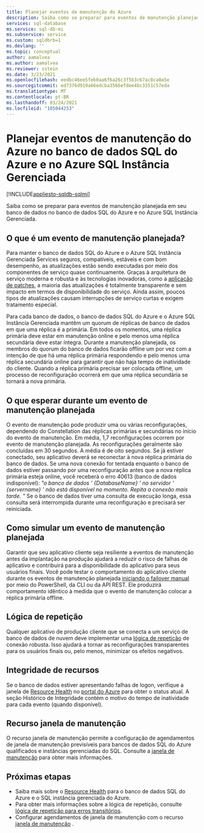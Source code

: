 ```yaml
---
title: Planejar eventos de manutenção do Azure
description: Saiba como se preparar para eventos de manutenção planejada no banco de dados SQL do Azure e no Azure SQL Instância Gerenciada.
services: sql-database
ms.service: sql-db-mi
ms.subservice: service
ms.custom: sqldbrb=1
ms.devlang: ''
ms.topic: conceptual
author: aamalvea
ms.author: aamalvea
ms.reviewer: sstein
ms.date: 3/23/2021
ms.openlocfilehash: eedbc46ee5feb0aa6f6a26c3f5b3c67ac8ca0a5e
ms.sourcegitcommit: ed7376d919a66edcba3566efdee4bc3351c57eda
ms.translationtype: MT
ms.contentlocale: pt-BR
ms.lasthandoff: 03/24/2021
ms.locfileid: "105044253"
---
```

# <a name="plan-for-azure-maintenance-events-in-azure-sql-database-and-azure-sql-managed-instance"></a>Planejar eventos de manutenção do Azure no banco de dados SQL do Azure e no Azure SQL Instância Gerenciada
[!INCLUDE[appliesto-sqldb-sqlmi](../includes/appliesto-sqldb-sqlmi.md)]

Saiba como se preparar para eventos de manutenção planejada em seu banco de dados no banco de dados SQL do Azure e no Azure SQL Instância Gerenciada.

## <a name="what-is-a-planned-maintenance-event"></a>O que é um evento de manutenção planejada?

Para manter o banco de dados SQL do Azure e o Azure SQL Instância Gerenciada Services seguros, compatíveis, estáveis e com bom desempenho, as atualizações estão sendo executadas por meio dos componentes de serviço quase continuamente. Graças à arquitetura de serviço moderna e robusta e às tecnologias inovadoras, como a [aplicação de patches](https://aka.ms/azuresqlhotpatching), a maioria das atualizações é totalmente transparente e sem impacto em termos de disponibilidade do serviço. Ainda assim, poucos tipos de atualizações causam interrupções de serviço curtas e exigem tratamento especial. 

Para cada banco de dados, o banco de dados SQL do Azure e o Azure SQL Instância Gerenciada mantêm um quorum de réplicas de banco de dados em que uma réplica é a primária. Em todos os momentos, uma réplica primária deve estar em manutenção online e pelo menos uma réplica secundária deve estar íntegra. Durante a manutenção planejada, os membros do quorum do banco de dados ficarão offline um por vez com a intenção de que há uma réplica primária respondendo e pelo menos uma réplica secundária online para garantir que não haja tempo de inatividade do cliente. Quando a réplica primária precisar ser colocada offline, um processo de reconfiguração ocorrerá em que uma réplica secundária se tornará a nova primária.  

## <a name="what-to-expect-during-a-planned-maintenance-event"></a>O que esperar durante um evento de manutenção planejada

O evento de manutenção pode produzir uma ou várias reconfigurações, dependendo do Constellation das réplicas primárias e secundárias no início do evento de manutenção. Em média, 1,7 reconfigurações ocorrem por evento de manutenção planejada. As reconfigurações geralmente são concluídas em 30 segundos. A média é de oito segundos. Se já estiver conectado, seu aplicativo deverá se reconectar à nova réplica primária do banco de dados. Se uma nova conexão for tentada enquanto o banco de dados estiver passando por uma reconfiguração antes que a nova réplica primária esteja online, você receberá o erro 40613 (banco de dados indisponível): *"o banco de dados ' {DatabaseName} ' no servidor ' {servername} ' não está disponível no momento. Repita a conexão mais tarde. "* Se o banco de dados tiver uma consulta de execução longa, essa consulta será interrompida durante uma reconfiguração e precisará ser reiniciada.

## <a name="how-to-simulate-a-planned-maintenance-event"></a>Como simular um evento de manutenção planejada

Garantir que seu aplicativo cliente seja resiliente a eventos de manutenção antes da implantação na produção ajudará a reduzir o risco de falhas de aplicativo e contribuirá para a disponibilidade do aplicativo para seus usuários finais. Você pode testar o comportamento do aplicativo cliente durante os eventos de manutenção planejada [iniciando o failover manual](https://aka.ms/mifailover-techblog) por meio do PowerShell, da CLI ou da API REST. Ele produzirá comportamento idêntico à medida que o evento de manutenção colocar a réplica primária offline.

## <a name="retry-logic"></a>Lógica de repetição

Qualquer aplicativo de produção cliente que se conecta a um serviço de banco de dados de nuvem deve implementar uma [lógica de repetição](troubleshoot-common-connectivity-issues.md#retry-logic-for-transient-errors) de conexão robusta. Isso ajudará a tornar as reconfigurações transparentes para os usuários finais ou, pelo menos, minimizar os efeitos negativos.

## <a name="resource-health"></a>Integridade de recursos

Se o banco de dados estiver apresentando falhas de logon, verifique a janela de [Resource Health](../../service-health/resource-health-overview.md#get-started) no [portal do Azure](https://portal.azure.com) para obter o status atual. A seção Histórico de Integridade contém o motivo do tempo de inatividade para cada evento (quando disponível).

## <a name="maintenance-window-feature"></a>Recurso janela de manutenção

O recurso janela de manutenção permite a configuração de agendamentos de janela de manutenção previsíveis para bancos de dados SQL do Azure qualificados e instâncias gerenciadas do SQL. Consulte a [janela de manutenção](maintenance-window.md) para obter mais informações.

## <a name="next-steps"></a>Próximas etapas

- Saiba mais sobre o [Resource Health](resource-health-to-troubleshoot-connectivity.md) para o banco de dados SQL do Azure e o SQL instância gerenciada do Azure.
- Para obter mais informações sobre a lógica de repetição, consulte [lógica de repetição para erros transitórios](troubleshoot-common-connectivity-issues.md#retry-logic-for-transient-errors).
- Configurar agendamentos de janela de manutenção com o recurso [janela de manutenção](maintenance-window.md) .
